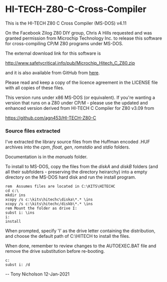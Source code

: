 # HI-TECH-Z80-C-Cross-Compiler

This is the HI-TECH Z80 C Cross Compiler (MS-DOS) v4.11

On the Facebook Zilog Z80 DIY group, Chris A Hills requested
and was granted permission from Microchip Technology Inc. to
release this software for cross-compiling CP/M Z80 programs
under MS-DOS.

The external download link for this software is

http://www.safetycritical.info/pub/Microchip_Hitech_C_Z80.zip

and it is also available from GitHub from
[here](https://raw.githubusercontent.com/agn453/HI-TECH-Z80-C-Cross-Compiler/master/Microchip_Hitech_C_Z80.zip).

Please read and keep a copy of the licence agreement in the
LICENSE file with all copies of these files.

This version runs under x86 MS-DOS (or equivalent).  If you're wanting
a version that runs on a Z80 under CP/M - please use the updated and
enhanced version derived from HI-TECH C Compiler for Z80 v3.09 from

https://github.com/agn453/HI-TECH-Z80-C

### Source files extracted

I've extracted the library source files from the Huffman encoded .HUF archives
into the *cpm*, *float*, *gen*, *romstdio* and *stdio* folders.

Documentation is in the *manuals* folder.

To install to MS-DOS, copy the files from the *diskA* and *diskB* folders
(and all their subfolders - preserving the directory heirarchy) into 
a empty directory on the MS-DOS hard disk and run the install program.

```
rem  Assumes files are located in C:\KITS\HITECHC
cd c:\
mkdir ins
xcopy /s c:\kits\hitechc\diska\*.* \ins
xcopy /s c:\kits\hitechc/diskb\*.* \ins
rem Mount the folder as drive I:
subst i: \ins
i:
install
```

When prompted, specify 'I' as the drive letter containing the distribution,
and choose the default path of C:\HITECH to install the files.

When done, remember to review changes to the AUTOEXEC.BAT file and 
remove the drive substitution before re-booting.

```
c:
subst i: /d
```

--
Tony Nicholson 12-Jan-2021
